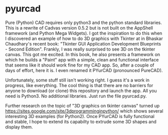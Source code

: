 # pyurcad
Pure (Python) CAD requires only python3 and the python standard libraries.
This is a rewrite of Cadvas version 0.5.2 but is not built on the AppShell
framework (and Python Mega Widgets).
I got the inspiration to do this when I discovered an example of how to do
3D graphics with Tkinter at in Bhaskar Chaudhary's recent book:
"Tkinter GUI Application Development Blueprints - Second Edition". Frankly,
I was really surprised to see 3D on the tkinter canvas. This got me excited.
In this book, he also presents a framework on which he builds a "Paint" app
with a simple, clean and functional interface that seems like it should
work fine for my CAD app. So, after a couple of days of effort, here it is.
I even renamed it PYurCAD (pronounced PureCAD).

Unfortunately, some stuff still isn't working right. I guess it's a work in
progress, like everything. The cool thing is that there are no barriers for
anyone to download (or clone) this repository and launch the app. All you 
need is Python3. No additional libraries. Just run the file pyurcad.py.

Further research on the topic of "3D graphics on tkinter canvas" turned up
https://sites.google.com/site/3dprogramminginpython/ which shows several
interesting 3D examples (for Python2). Once PYurCAD is fully functional and
stable, I hope to extend its capabilty to extrude some 3D shapes and display
them.